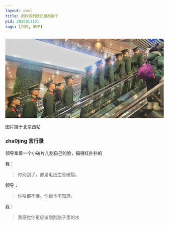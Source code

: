 ```yaml
---
layout: post
title: 刮痧该刮脸还是刮脑子
pid: 2020011101
tags: [刮痧, 脑子]
---
```


![](/uploads/2020/01/PLAman.jpeg)

图片摄于北京西站


### zha0jing 言行录

领导拿着一个小破片儿刮自己的脸，搞得红扑扑的

我：

> 你别刮了，都是毛细血管破裂。

领导：

> 你啥都不懂。你根本不知道。

我：

> 我感觉你更应该刮刮脑子里的水

